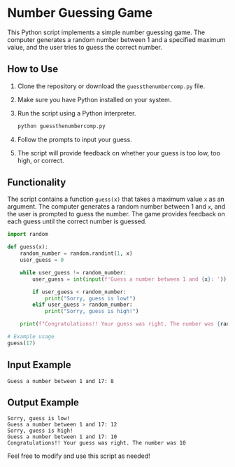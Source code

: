 # Number Guessing Game

This Python script implements a simple number guessing game. The computer generates a random number between 1 and a specified maximum value, and the user tries to guess the correct number.

## How to Use
1. Clone the repository or download the `guessthenumbercomp.py` file.
2. Make sure you have Python installed on your system.
3. Run the script using a Python interpreter.

   ```bash
   python guessthenumbercomp.py
   ```

4. Follow the prompts to input your guess.
5. The script will provide feedback on whether your guess is too low, too high, or correct.

## Functionality

The script contains a function `guess(x)` that takes a maximum value `x` as an argument. The computer generates a random number between 1 and `x`, and the user is prompted to guess the number. The game provides feedback on each guess until the correct number is guessed.

```python
import random

def guess(x):
    random_number = random.randint(1, x)
    user_guess = 0

    while user_guess != random_number:
        user_guess = int(input(f'Guess a number between 1 and {x}: '))

        if user_guess < random_number:
            print("Sorry, guess is low!")
        elif user_guess > random_number:
            print("Sorry, guess is high!")

    print(f"Congratulations!! Your guess was right. The number was {random_number}")

# Example usage
guess(17)
```

## Input Example
```
Guess a number between 1 and 17: 8
```

## Output Example
```
Sorry, guess is low!
Guess a number between 1 and 17: 12
Sorry, guess is high!
Guess a number between 1 and 17: 10
Congratulations!! Your guess was right. The number was 10
```

Feel free to modify and use this script as needed!
